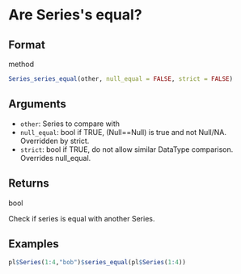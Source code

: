 # Are Series's equal?

## Format

method

```r
Series_series_equal(other, null_equal = FALSE, strict = FALSE)
```

## Arguments

- `other`: Series to compare with
- `null_equal`: bool if TRUE, (Null==Null) is true and not Null/NA. Overridden by strict.
- `strict`: bool if TRUE, do not allow similar DataType comparison. Overrides null_equal.

## Returns

bool

Check if series is equal with another Series.

## Examples

```r
pl$Series(1:4,"bob")$series_equal(pl$Series(1:4))
```